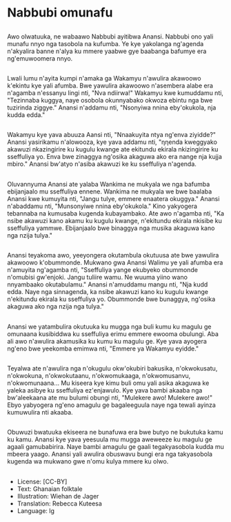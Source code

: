 # Nabbubi omunafu

##
Awo olwatuuka, ne wabaawo
Nabbubi ayitibwa Anansi. Nabbubi
ono yali munafu nnyo nga tasobola
na kufumba. Ye kye yakolanga
ng'agenda n'akyalira banne n'alya
ku mmere yaabwe gye baabanga
bafumye era ng'emuwoomera nnyo.

##
Lwali lumu n'ayita kumpi n'amaka
ga Wakamyu n'awulira akawoowo
k'ekintu kye yali afumba. Bwe
yawulira akawoowo n'asembera
alabe era n'agamba n'essanyu lingi
nti, "Nva ndiirwa!" Wakamyu kwe
kumuddamu nti, "Tezinnaba kuggya,
naye osobola okunnyabako okwoza
ebintu nga bwe tuzirinda ziggye."
Anansi n'addamu nti, "Nsonyiwa
nnina eby'okukola, nja kudda edda."

##
Wakamyu kye yava abuuza Aansi
nti, "Nnaakuyita ntya ng'enva
ziyidde?" Anansi yasirikamu
n'alowooza, kye yava addamu nti,
"ηηenda kweggyako akawuzi
nkazingirire ku kugulu kwange ate
ekitundu ekirala nkizingirire ku
sseffuliya yo. Enva bwe zinaggya
ng'osika akaguwa ako era nange nja
kujja mbiro." Anansi bw'atyo n'asiba
akawuzi ke ku sseffuliya n'agenda.

##
Oluvannyuma Anansi ate yalaba
Wankima ne mukyala we nga
bafumba ebijanjaalo mu sseffuliya
ennene. Wankima ne mukyala we
bwe baalaba Anansi kwe kumuyita
nti, "Jangu tulye, emmere enaatera
okuggya."
Anansi n'abaddamu nti,
"Munsonyiwe nnina eby'okukola."
Kino yakyogera tebannaba na
kumusaba kugenda kubayambako.
Ate awo n'agamba nti, "Ka nsibe
akawuzi kano akamu ku kugulu
kwange, n'ekitundu ekirala nkisibe
ku sseffuliya yammwe. Ebijanjaalo
bwe binaggya nga musika akaguwa
kano nga nzija tulya."

##
Anansi teyakoma awo, yeeyongera
okutambula okutuusa ate bwe
yawulira akawoowo k'obummonde.
Mukwano gwa Anansi Walimu ye
yali afumba era n'amuyita
ng'agamba nti, "Sseffuliya yange
ekubyeko obummonde n'omubisi
gw'enjoki. Jangu tuliire wamu. Ne
wuuma yiino wano nnyambaako
okutabulamu."
Anansi n'amuddamu mangu nti,
"Nja kudd edda. Naye nga
sinnagenda, ka nsibe akawuzi kano
ku kugulu kwange n'ekitundu
ekirala ku sseffuliya yo.
Obummonde bwe bunaggya,
ng'osika akaguwa ako nga nzija nga
tulya."

##
Anansi we yatambulira okutuuka ku
mugga nga buli kumu ku magulu ge
omunaana kusibiddwa ku sseffuliya
erimu emmere ewooma obulungi.
Aba ali awo n'awulira akamusika ku
kumu ku magulu ge.
Kye yava ayogera ng'eno bwe
yeekomba emimwa nti, "Emmere ya
Wakamyu eyidde."

##
Teyalwa ate n'awulira nga n'okugulu
okw'okubiri bakusika, n'okwokusatu,
n'okwokuna, n'okwokutaanu,
n'okwomukaaga, n'okwomusanvu,
n'okwomunaana...
Mu kiseera kye kimu buli omu yali
asika akaguwa ke yaleka asibye ku
sseffuliya ez'enjawulo.
Kye yava bambi akaaba nga
bw'aleekaana ate mu bulumi obungi
nti, "Mulekere awo! Mulekere awo!"
Ebyo yabyogera ng'eno amagulu ge
bagaleeguula naye nga tewali
ayinza kumuwulira nti akaaba.

##
Obuwuzi bwatuuka ekiseera ne
bunafuwa era bwe butyo ne
bukutuka kamu ku kamu.
Anansi kye yava yeesuula mu
mugga aweweeze ku magulu ge
agaali gamubabirira. Naye bambi
amagulu ge gaali tegakyasobola
kudda mu mbeera yaago.
Anansi yali awulira obuswavu bungi
era nga takyasobola kugenda wa
mukwano gwe n'omu kulya mmere
ku olwo.

##
* License: [CC-BY]
* Text: Ghanaian folktale
* Illustration: Wiehan de Jager
* Translation: Rebecca Kuteesa
* Language: lg

